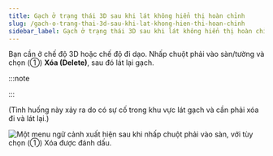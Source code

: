 ```yaml
---
title: Gạch ở trạng thái 3D sau khi lát không hiển thị hoàn chỉnh
slug: /gach-o-trang-thai-3d-sau-khi-lat-khong-hien-thi-hoan-chinh
sidebar_label: Gạch ở trạng thái 3D sau khi lát không hiển thị hoàn chỉnh
---
```


Bạn cần ở chế độ 3D hoặc chế độ đi dạo. Nhấp chuột phải vào sàn/tường và chọn (①) **Xóa (Delete)**, sau đó lát lại gạch.

:::note

:::

(Tình huống này xảy ra do có sự cố trong khu vực lát gạch và cần phải xóa đi và lát lại.)

![Một menu ngữ cảnh xuất hiện sau khi nhấp chuột phải vào sàn, với tùy chọn (①) Xóa được đánh dấu.](https://storage.googleapis.com/jegavn_kb/images/1a72fac7-b3df-4be3-a451-4229230981dd.png)